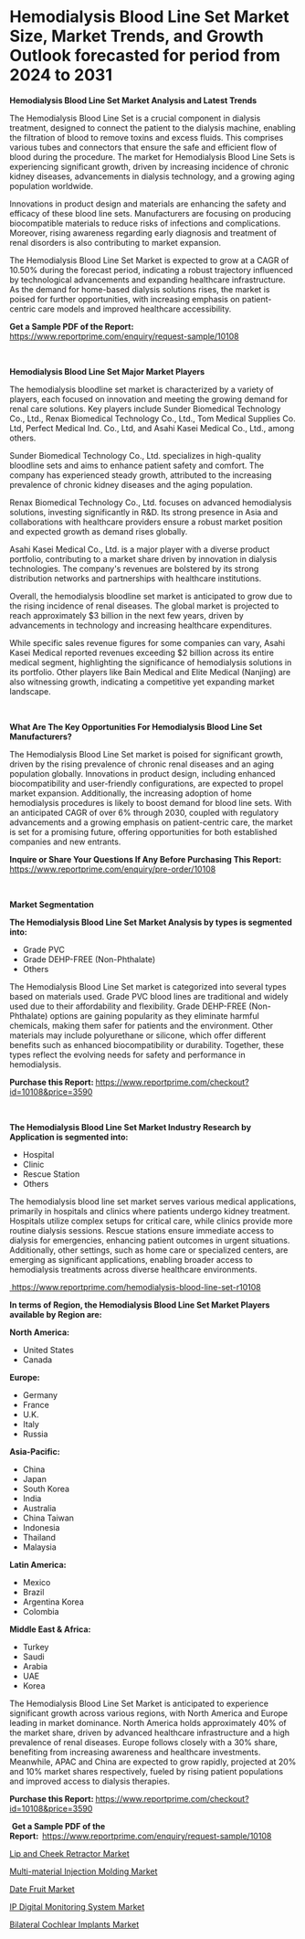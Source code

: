 <p><h1>Hemodialysis Blood Line Set Market Size, Market Trends, and Growth Outlook forecasted for period from 2024 to 2031</h1></p><p><strong>Hemodialysis Blood Line Set Market Analysis and Latest Trends</strong></p>
<p><p>The Hemodialysis Blood Line Set is a crucial component in dialysis treatment, designed to connect the patient to the dialysis machine, enabling the filtration of blood to remove toxins and excess fluids. This comprises various tubes and connectors that ensure the safe and efficient flow of blood during the procedure. The market for Hemodialysis Blood Line Sets is experiencing significant growth, driven by increasing incidence of chronic kidney diseases, advancements in dialysis technology, and a growing aging population worldwide.</p><p>Innovations in product design and materials are enhancing the safety and efficacy of these blood line sets. Manufacturers are focusing on producing biocompatible materials to reduce risks of infections and complications. Moreover, rising awareness regarding early diagnosis and treatment of renal disorders is also contributing to market expansion.</p><p>The Hemodialysis Blood Line Set Market is expected to grow at a CAGR of 10.50% during the forecast period, indicating a robust trajectory influenced by technological advancements and expanding healthcare infrastructure. As the demand for home-based dialysis solutions rises, the market is poised for further opportunities, with increasing emphasis on patient-centric care models and improved healthcare accessibility.</p></p>
<p><strong>Get a Sample PDF of the Report:&nbsp;</strong> <a href="https://www.reportprime.com/enquiry/request-sample/10108?utm_campaign=1743&utm_medium=2&utm_source=Github&utm_content=ia&utm_term=28112024&utm_id=hemodialysis-blood-line-set">https://www.reportprime.com/enquiry/request-sample/10108</a></p>
<p>&nbsp;</p>
<p><strong>Hemodialysis Blood Line Set Major Market Players</strong></p>
<p><p>The hemodialysis bloodline set market is characterized by a variety of players, each focused on innovation and meeting the growing demand for renal care solutions. Key players include Sunder Biomedical Technology Co., Ltd., Renax Biomedical Technology Co., Ltd., Tom Medical Supplies Co. Ltd, Perfect Medical Ind. Co., Ltd, and Asahi Kasei Medical Co., Ltd., among others.</p><p>Sunder Biomedical Technology Co., Ltd. specializes in high-quality bloodline sets and aims to enhance patient safety and comfort. The company has experienced steady growth, attributed to the increasing prevalence of chronic kidney diseases and the aging population. </p><p>Renax Biomedical Technology Co., Ltd. focuses on advanced hemodialysis solutions, investing significantly in R&D. Its strong presence in Asia and collaborations with healthcare providers ensure a robust market position and expected growth as demand rises globally.</p><p>Asahi Kasei Medical Co., Ltd. is a major player with a diverse product portfolio, contributing to a market share driven by innovation in dialysis technologies. The company's revenues are bolstered by its strong distribution networks and partnerships with healthcare institutions.</p><p>Overall, the hemodialysis bloodline set market is anticipated to grow due to the rising incidence of renal diseases. The global market is projected to reach approximately $3 billion in the next few years, driven by advancements in technology and increasing healthcare expenditures.</p><p>While specific sales revenue figures for some companies can vary, Asahi Kasei Medical reported revenues exceeding $2 billion across its entire medical segment, highlighting the significance of hemodialysis solutions in its portfolio. Other players like Bain Medical and Elite Medical (Nanjing) are also witnessing growth, indicating a competitive yet expanding market landscape.</p></p>
<p>&nbsp;</p>
<p><strong>What Are The Key Opportunities For Hemodialysis Blood Line Set Manufacturers?</strong></p>
<p><p>The Hemodialysis Blood Line Set market is poised for significant growth, driven by the rising prevalence of chronic renal diseases and an aging population globally. Innovations in product design, including enhanced biocompatibility and user-friendly configurations, are expected to propel market expansion. Additionally, the increasing adoption of home hemodialysis procedures is likely to boost demand for blood line sets. With an anticipated CAGR of over 6% through 2030, coupled with regulatory advancements and a growing emphasis on patient-centric care, the market is set for a promising future, offering opportunities for both established companies and new entrants.</p></p>
<p><strong>Inquire or Share Your Questions If Any Before Purchasing This Report:</strong> <a href="https://www.reportprime.com/enquiry/pre-order/10108?utm_campaign=1743&utm_medium=2&utm_source=Github&utm_content=ia&utm_term=28112024&utm_id=hemodialysis-blood-line-set">https://www.reportprime.com/enquiry/pre-order/10108</a></p>
<p>&nbsp;</p>
<p><strong>Market Segmentation</strong></p>
<p><strong>The Hemodialysis Blood Line Set Market Analysis by types is segmented into:</strong></p>
<p><ul><li>Grade PVC</li><li>Grade DEHP-FREE (Non-Phthalate)</li><li>Others</li></ul></p>
<p><p>The Hemodialysis Blood Line Set market is categorized into several types based on materials used. Grade PVC blood lines are traditional and widely used due to their affordability and flexibility. Grade DEHP-FREE (Non-Phthalate) options are gaining popularity as they eliminate harmful chemicals, making them safer for patients and the environment. Other materials may include polyurethane or silicone, which offer different benefits such as enhanced biocompatibility or durability. Together, these types reflect the evolving needs for safety and performance in hemodialysis.</p></p>
<p><strong>Purchase this Report:&nbsp;</strong><a href="https://www.reportprime.com/checkout?id=10108&price=3590&utm_campaign=1743&utm_medium=2&utm_source=Github&utm_content=ia&utm_term=28112024&utm_id=hemodialysis-blood-line-set">https://www.reportprime.com/checkout?id=10108&price=3590</a></p>
<p>&nbsp;</p>
<p><strong>The Hemodialysis Blood Line Set Market Industry Research by Application is segmented into:</strong></p>
<p><ul><li>Hospital</li><li>Clinic</li><li>Rescue Station</li><li>Others</li></ul></p>
<p><p>The hemodialysis blood line set market serves various medical applications, primarily in hospitals and clinics where patients undergo kidney treatment. Hospitals utilize complex setups for critical care, while clinics provide more routine dialysis sessions. Rescue stations ensure immediate access to dialysis for emergencies, enhancing patient outcomes in urgent situations. Additionally, other settings, such as home care or specialized centers, are emerging as significant applications, enabling broader access to hemodialysis treatments across diverse healthcare environments.</p></p>
<p><a href="https://www.reportprime.com/hemodialysis-blood-line-set-r10108?utm_campaign=1743&utm_medium=2&utm_source=Github&utm_content=ia&utm_term=28112024&utm_id=hemodialysis-blood-line-set">&nbsp;https://www.reportprime.com/hemodialysis-blood-line-set-r10108</a></p>
<p><strong>In terms of Region, the Hemodialysis Blood Line Set Market Players available by Region are:</strong></p>
<p>
    <p> <strong> North America: </strong>
        <ul>
            <li>United States</li>
            <li>Canada</li>
        </ul>
        </p> 
    <p> <strong> Europe: </strong>
        <ul>
            <li>Germany</li>
            <li>France</li>
            <li>U.K.</li>
            <li>Italy</li>
            <li>Russia</li>
        </ul>
        </p> 
    <p> <strong> Asia-Pacific: </strong>
        <ul>
            <li>China</li>
            <li>Japan</li>
            <li>South Korea</li>
            <li>India</li>
            <li>Australia</li>
            <li>China Taiwan</li>
            <li>Indonesia</li>
            <li>Thailand</li>
            <li>Malaysia</li>
        </ul>
        </p> 
    <p> <strong> Latin America: </strong>
        <ul>
            <li>Mexico</li>
            <li>Brazil</li>
            <li>Argentina Korea</li>
            <li>Colombia</li>
        </ul>
        </p> 
    <p> <strong> Middle East & Africa: </strong>
        <ul>
            <li>Turkey</li>
            <li>Saudi</li>
            <li>Arabia</li>
            <li>UAE</li>
            <li>Korea</li>
        </ul>
    </p>
    </p>
<p><p>The Hemodialysis Blood Line Set Market is anticipated to experience significant growth across various regions, with North America and Europe leading in market dominance. North America holds approximately 40% of the market share, driven by advanced healthcare infrastructure and a high prevalence of renal diseases. Europe follows closely with a 30% share, benefiting from increasing awareness and healthcare investments. Meanwhile, APAC and China are expected to grow rapidly, projected at 20% and 10% market shares respectively, fueled by rising patient populations and improved access to dialysis therapies.</p></p>
<p><strong>Purchase this Report: </strong><a href="https://www.reportprime.com/checkout?id=10108&price=3590&utm_campaign=1743&utm_medium=2&utm_source=Github&utm_content=ia&utm_term=28112024&utm_id=hemodialysis-blood-line-set">https://www.reportprime.com/checkout?id=10108&price=3590</a></p>
<p>&nbsp;<strong>Get a Sample PDF of the Report:&nbsp;&nbsp;</strong><a href="https://www.reportprime.com/enquiry/request-sample/10108?utm_campaign=1743&utm_medium=2&utm_source=Github&utm_content=ia&utm_term=28112024&utm_id=hemodialysis-blood-line-set">https://www.reportprime.com/enquiry/request-sample/10108</a></p>
<p><strong></strong></p>
<p><p><a href="https://github.com/mookiesville/Market-Research-Report-List-1/blob/main/lip-and-cheek-retractor-market.md?utm_campaign=1743&utm_medium=2&utm_source=Github&utm_content=ia&utm_term=28112024&utm_id=hemodialysis-blood-line-set">Lip and Cheek Retractor Market</a></p><p><a href="https://issuu.com/reportprime-2/docs/multi-material-injection-molding-ma_c3ddc4c4227530?utm_campaign=1743&utm_medium=2&utm_source=Github&utm_content=ia&utm_term=28112024&utm_id=hemodialysis-blood-line-set">Multi-material Injection Molding Market</a></p><p><a href="https://www.linkedin.com/pulse/date-fruit-industry-sector-market-dynamics-future-scenarios-vh6df?utm_campaign=1743&utm_medium=2&utm_source=Github&utm_content=ia&utm_term=28112024&utm_id=hemodialysis-blood-line-set">Date Fruit Market</a></p><p><a href="https://issuu.com/reportprime-2/docs/ip-digital-monitoring-system-market_e3633fd42b76d0?utm_campaign=1743&utm_medium=2&utm_source=Github&utm_content=ia&utm_term=28112024&utm_id=hemodialysis-blood-line-set">IP Digital Monitoring System Market</a></p><p><a href="https://www.linkedin.com/pulse/informative-market-analysis-bilateral-cochlear-implants-vja3c?utm_campaign=1743&utm_medium=2&utm_source=Github&utm_content=ia&utm_term=28112024&utm_id=hemodialysis-blood-line-set">Bilateral Cochlear Implants Market</a></p></p>